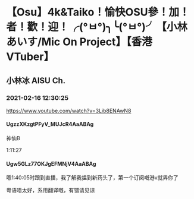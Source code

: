# 【Osu】4k&Taiko！愉快OSU參！加！者！歡！迎！╭(°ㅂ°)╮╰(°ㅂ°)╯【小林あいす/Mic On Project】【香港VTuber】

## 小林冰 AISU Ch. 

### 2021-02-16 12:30:25

https://www.youtube.com/watch?v=3Lib8ENAwN8

#### UgzzXKzgtPFyV_MUJcR4AaABAg

神仙B

1:11:27



#### Ugw5GLz77OKJgEFMNjV4AaABAg

喺1:40:05时跟到直播，我了解我揾到新药头了，第一个订阅嘅港v就畀你了

粤语唔太好，系用翻译嘅，有错请见谅

